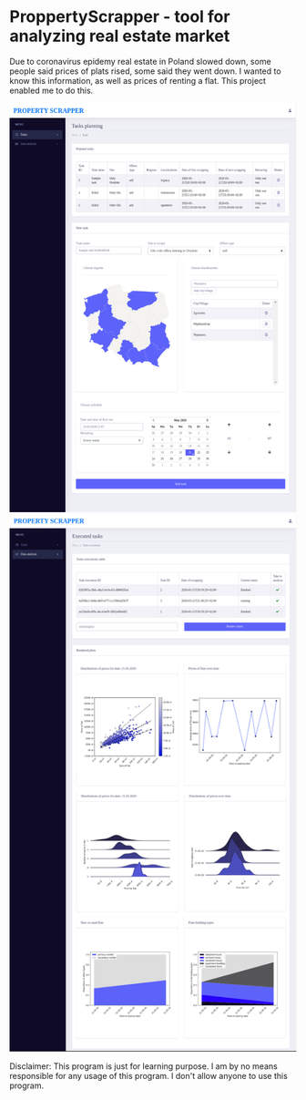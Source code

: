 # ProppertyScrapper - tool for analyzing real estate market

Due to coronavirus epidemy real estate in Poland slowed down, some people said prices of plats rised, some said they went down. I wanted to know this information, as well as prices of renting a flat. This project enabled me to do this.

![alt text](https://github.com/AdamJochna/PropertyScrapper/blob/master/img0.png) ![alt text](https://github.com/AdamJochna/PropertyScrapper/blob/master/img1.png)

Disclaimer: This program is just for learning purpose. I am by no means responsible for any usage of this program. I don't allow anyone to use this program.
